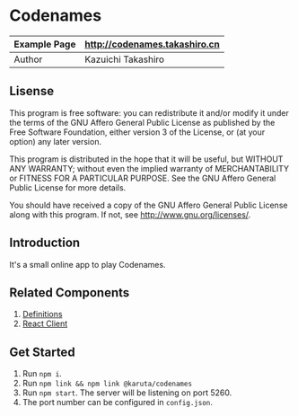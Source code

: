 Codenames
==========

| Example Page |    http://codenames.takashiro.cn      |
|--------------|---------------------------------------|
| Author       |           Kazuichi Takashiro          |


Lisense
-------
This program is free software: you can redistribute it and/or modify
it under the terms of the GNU Affero General Public License as
published by the Free Software Foundation, either version 3 of the
License, or (at your option) any later version.

This program is distributed in the hope that it will be useful,
but WITHOUT ANY WARRANTY; without even the implied warranty of
MERCHANTABILITY or FITNESS FOR A PARTICULAR PURPOSE.  See the
GNU Affero General Public License for more details.

You should have received a copy of the GNU Affero General Public License
along with this program. If not, see <http://www.gnu.org/licenses/>.

Introduction
------------

It's a small online app to play Codenames.

Related Components
-------------------
1. [Definitions](https://github.com/takashiro/czech-codenames-core)
1. [React Client](https://github.com/takashiro/czech-codenames-react)

Get Started
-----------
1. Run `npm i`.
1. Run `npm link && npm link @karuta/codenames`
1. Run `npm start`. The server will be listening on port 5260.
1. The port number can be configured in `config.json`.
